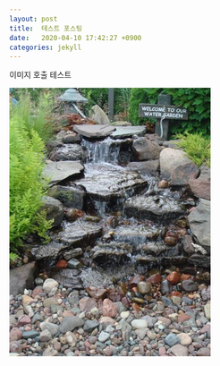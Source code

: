 ```yaml
---
layout: post
title:  테스트 포스팅
date:   2020-04-10 17:42:27 +0900
categories: jekyll
---
```


이미지 호출 테스트 

![테스트 이미지]( /post-img/2020/cascade_fall.jpg )

